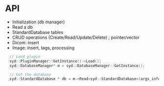 # API


- Initialization (db manager)
- Read a db
- StandardDatabase tables
- CRUD operations (Create/Read/Update/Delete) ; pointer/vector
- Dicom: insert
- Image: insert, tags, processing 



``` c++
  // Load plugin
  syd::PluginManager::GetInstance()->Load();
  syd::DatabaseManager* m = syd::DatabaseManager::GetInstance();

  // Get the database
  syd::StandardDatabase * db = m->Read<syd::StandardDatabase>(args_info.db_arg);
```


